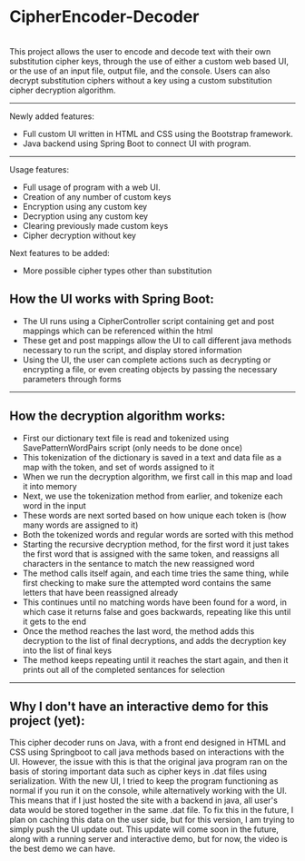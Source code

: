# CipherEncoder-Decoder
\
This project allows the user to encode and decode text with their own substitution cipher keys, through the use of either a custom web based UI, or the use of an input file, output file, and the console. Users can also decrypt substitution ciphers without a key using a custom substitution cipher decryption algorithm.

**************************
Newly added features:
- Full custom UI written in HTML and CSS using the Bootstrap framework.
- Java backend using Spring Boot to connect UI with program.
**************************

Usage features:
- Full usage of program with a web UI.
- Creation of any number of custom keys
- Encryption using any custom key
- Decryption using any custom key
- Clearing previously made custom keys
- Cipher decryption without key

Next features to be added:
- More possible cipher types other than substitution

**How the UI works with Spring Boot**:
-----------------------------------------------------------------------------------------------------------------------------------------------
- The UI runs using a CipherController script containing get and post mappings which can be referenced within the html
- These get and post mappings allow the UI to call different java methods necessary to run the script, and display stored information
- Using the UI, the user can complete actions such as decrypting or encrypting a file, or even creating objects by passing the necessary parameters through forms
-----------------------------------------------------------------------------------------------------------------------------------------------

How the decryption algorithm works:
-----------------------------------------------------------------------------------------------------------------------------------------------
- First our dictionary text file is read and tokenized using SavePatternWordPairs script (only needs to be done once)
- This tokenization of the dictionary is saved in a text and data file as a map with the token, and set of words assigned to it
- When we run the decryption algorithm, we first call in this map and load it into memory
- Next, we use the tokenization method from earlier, and tokenize each word in the input
- These words are next sorted based on how unique each token is (how many words are assigned to it)
- Both the tokenized words and regular words are sorted with this method
- Starting the recursive decryption method, for the first word it just takes the first word that is assigned with the same token, and reassigns all characters in the sentance to match the new reassigned word
- The method calls itself again, and each time tries the same thing, while first checking to make sure the attempted word contains the same letters that have been reassigned already
- This continues until no matching words have been found for a word, in which case it returns false and goes backwards, repeating like this until it gets to the end
- Once the method reaches the last word, the method adds this decryption to the list of final decryptions, and adds the decryption key into the list of final keys
- The method keeps repeating until it reaches the start again, and then it prints out all of the completed sentances for selection
-----------------------------------------------------------------------------------------------------------------------------------------------

Why I don't have an interactive demo for this project (yet):
-----------------------------------------------------------------------------------------------------------------------------------------------
This cipher decoder runs on Java, with a front end designed in HTML and CSS using Springboot to call java methods based on interactions with the UI. However, the issue with this is that the original java program ran on the basis of storing important data such as cipher keys in .dat files using serialization. With the new UI, I tried to keep the program functioning as normal if you run it on the console, while alternatively working with the UI. This means that if I just hosted the site with a backend in java, all user's data would be stored together in the same .dat file. To fix this in the future, I plan on caching this data on the user side, but for this version, I am trying to simply push the UI update out. This update will come soon in the future, along with a running server and interactive demo, but for now, the video is the best demo we can have.
